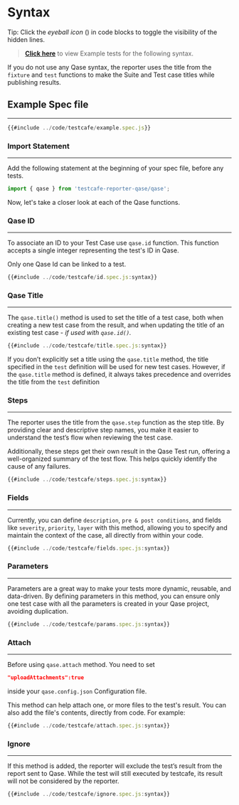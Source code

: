 # Syntax

Tip: Click the _eyeball icon_ (<i class="fa fa-eye"></i>) in code blocks to toggle the visibility of the hidden lines.

> [**Click here**](https://github.com/Karan710/qase-testcafe/tree/main/tests) to view Example tests for the following syntax.


If you do not use any Qase syntax, the reporter uses the title from the `fixture` and `test` functions to make the Suite and Test case titles while publishing results.


## Example Spec file
---
```javascript
{{#include ../code/testcafe/example.spec.js}}
```


### Import Statement
---
Add the following statement at the beginning of your spec file, before any tests.

```javascript
import { qase } from 'testcafe-reporter-qase/qase';
```
Now, let's take a closer look at each of the Qase functions.


 
### Qase ID
---

To associate an ID to your Test Case use `qase.id` function. This function accepts a single integer representing the test's ID in Qase.

Only one Qase Id can be linked to a test. 

```javascript
{{#include ../code/testcafe/id.spec.js:syntax}}
```


### Qase Title
--- 

The `qase.title()` method is used to set the title of a test case, both when creating a new test case from the result, and when updating the title of an existing test case - *if used with `qase.id()`.*

```javascript
{{#include ../code/testcafe/title.spec.js:syntax}}
```

If you don’t explicitly set a title using the `qase.title` method, the title specified in the `test` definition will be used for new test cases. However, if the `qase.title` method is defined, it always takes precedence and overrides the title from the `test` definition



### Steps
--- 

The reporter uses the title from the `qase.step` function as the step title. By providing clear and descriptive step names, you make it easier to understand the test’s flow when reviewing the test case.

Additionally, these steps get their own result in the Qase Test run, offering a well-organized summary of the test flow. This helps quickly identify the cause of any failures.

```javascript
{{#include ../code/testcafe/steps.spec.js:syntax}}
```


### Fields
---

Currently, you can define `description`, `pre & post conditions`, and fields like `severity`, `priority`, `layer` with this method, allowing you to specify and maintain the context of the case, all directly from within your code. 

```javascript
{{#include ../code/testcafe/fields.spec.js:syntax}}
```

### Parameters
---
Parameters are a great way to make your tests more dynamic, reusable, and data-driven. By defining parameters in this method, you can ensure only one test case with all the parameters is created in your Qase project, avoiding duplication.


```javascript
{{#include ../code/testcafe/params.spec.js:syntax}}
```


### Attach
---
Before using `qase.attach` method. You need to set 
```json 
"uploadAttachments":true 
``` 
inside your `qase.config.json` Configuration file.

This method can help attach one, or more files to the test's result. You can also add the file's contents, directly from code. For example: 

```js
{{#include ../code/testcafe/attach.spec.js:syntax}}
```


### Ignore
---
If this method is added, the reporter will exclude the test’s result from the report sent to Qase. While the test will still executed by testcafe, its result will not be considered by the reporter.

```js
{{#include ../code/testcafe/ignore.spec.js:syntax}}
```
